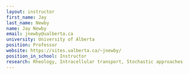 ```yaml
---
layout: instructor
first_name: Jay
last_name: Newby
name: Jay Newby
email: jnewby@ualberta.ca
university: University of Alberta
position: Professor
website: https://sites.ualberta.ca/~jnewby/
position_in_school: Instructor
research: Rheology, Intracellular transport, Stochastic approaches
---
```


